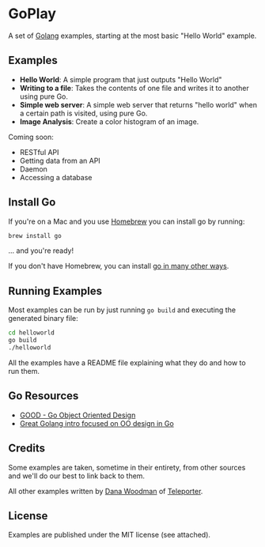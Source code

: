 # GoPlay

A set of [Golang](http://golang.org) examples, starting at the most basic "Hello World" example.

## Examples

- **Hello World**: A simple program that just outputs "Hello World"
- **Writing to a file**: Takes the contents of one file and writes it to another using pure Go.
- **Simple web server**: A simple web server that returns "hello world" when a certain path is visited, using pure Go.
- **Image Analysis**: Create a color histogram of an image.

Coming soon:

- RESTful API
- Getting data from an API
- Daemon
- Accessing a database

## Install Go

If you're on a Mac and you use [Homebrew](http://brew.sh/) you can install go by running:

```bash
brew install go
```

... and you're ready!

If you don't have Homebrew, you can install [go in many other ways](http://golang.org/doc/install).

## Running Examples

Most examples can be run by just running `go build` and executing the generated binary file:

```bash
cd helloworld
go build
./helloworld
```

All the examples have a README file explaining what they do and how to run them.

## Go Resources

* [GOOD - Go Object Oriented Design](http://nathany.com/good/)
* [Great Golang intro focused on OO design in Go](http://areyoufuckingcoding.me/2012/07/25/object-desoriented-language/)

## Credits

Some examples are taken, sometime in their entirety, from other sources and we'll do our best to link back to them.

All other examples written by [Dana Woodman](http://danawoodman.com) of [Teleporter](http://teleporter.io).

## License

Examples are published under the MIT license (see attached).
